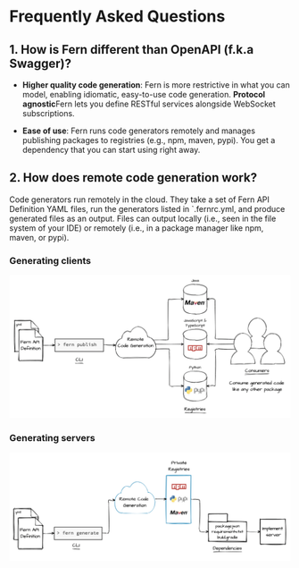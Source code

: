 # Frequently Asked Questions

## 1. How is Fern different than OpenAPI (f.k.a Swagger)?

- **Higher quality code generation**: Fern is more restrictive in what you can model, enabling idiomatic, easy-to-use code generation.
  **Protocol agnostic**Fern lets you define RESTful services alongside WebSocket subscriptions.

- **Ease of use**: Fern runs code generators remotely and manages publishing packages to registries (e.g., npm, maven, pypi). You get a dependency that you can start using right away.

## 2. How does remote code generation work?

Code generators run remotely in the cloud. They take a set of Fern API Definition YAML files, run the generators listed in `.fernrc.yml, and produce generated files as an output. Files can output locally (i.e., seen in the file system of your IDE) or remotely (i.e., in a package manager like npm, maven, or pypi).

### Generating clients

![client generators](assets/diagrams/frontend-diagram.png)

### Generating servers

![server generators](assets/diagrams/backend-diagram.png)
